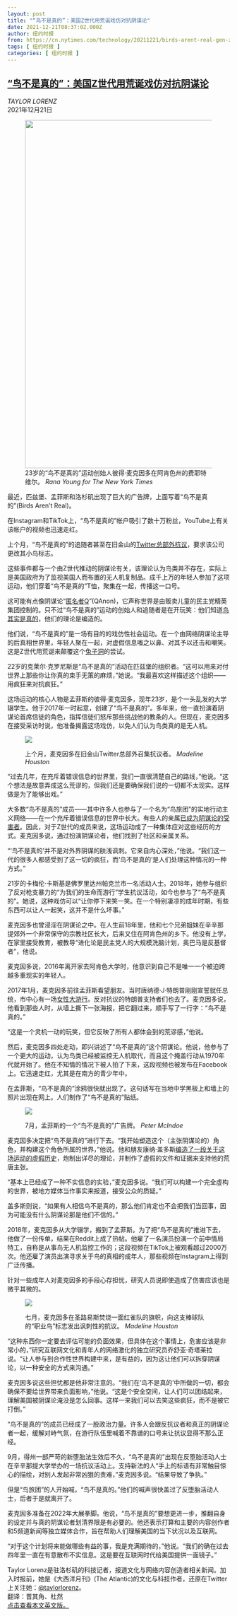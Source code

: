 ```yaml
---
layout: post
title: "“鸟不是真的”：美国Z世代用荒诞戏仿对抗阴谋论"
date: 2021-12-21T08:37:02.000Z
author: 纽约时报
from: https://cn.nytimes.com/technology/20211221/birds-arent-real-gen-z-misinformation/
tags: [ 纽约时报 ]
categories: [ 纽约时报 ]
---
```

<!--1640075822000-->
[“鸟不是真的”：美国Z世代用荒诞戏仿对抗阴谋论](https://cn.nytimes.com/technology/20211221/birds-arent-real-gen-z-misinformation/)
------

<div>
<address>TAYLOR LORENZ</address><time pudate="2021-12-21 04:16:40" datetime="2021-12-21 04:16:40">2021年12月21日</time><figure><img src="https://images.weserv.nl/?url=static01.nyt.com/images/2021/12/08/business/00birds/merlin_198938148_b7d80dd2-a388-425b-86a4-525d5591219f-master1050.jpg" width="1050" height="788"><figcaption>23岁的“鸟不是真的”运动创始人彼得·麦克因多在阿肯色州的费耶特维尔。 <cite>Rana Young for The New York Times</cite></figcaption></figure><section><p>最近，匹兹堡、孟菲斯和洛杉矶出现了巨大的广告牌，上面写着“鸟不是真的”(Birds Aren’t Real)。</p><p>在Instagram和TikTok上，“鸟不是真的”帐户吸引了数十万粉丝，YouTube上有关该帐户的视频也迅速走红。</p><p>上个月，“鸟不是真的”的追随者甚至在旧金山的<a rel="noopener noreferrer" target="_blank" href="https://www.instagram.com/p/CWMg0_Tv55T/">Twitter总部外抗议</a>，要求该公司更改其小鸟标志。</p><p>这些事件都与一个由Z世代推动的阴谋论有关，该理论认为鸟类并不存在，实际上是美国政府为了监视美国人而布置的无人机复制品。成千上万的年轻人参加了这项运动，他们穿着“鸟不是真的”T恤，聚集在一起，传播这一口号。</p><p>这可能有点像阴谋论“<a href="https://cn.nytimes.com/culture/20180808/wod-qanon/">匿名者Q</a>”(QAnon)，它声称世界是由贩卖儿童的民主党精英集团控制的。只不过“鸟不是真的”运动的创始人和追随者是在开玩笑：他们知道<a href="https://www.nytimes.com/topic/subject/birds">鸟其实是真的</a>，他们的理论是编造的。</p><p>他们说，“鸟不是真的”是一场有目的的戏仿性社会运动。在一个由网络阴谋论主导的后真相世界里，年轻人聚在一起，对虚假信息嗤之以鼻、对其予以还击和嘲笑。这是Z世代用荒诞来颠覆这个<a href="https://cn.nytimes.com/culture/20190814/wod-rabbit-hole/">兔子洞</a>的尝试。</p><p>22岁的克莱尔·克罗尼斯是“鸟不是真的”活动在匹兹堡的组织者。“这可以用来对付世界上那些你让你真的束手无策的麻烦，”她说。“我最喜欢这样描述这个组织——用疯狂来对抗疯狂。”</p><p>这场运动的核心人物是孟菲斯的彼得·麦克因多，现年23岁，是个一头乱发的大学辍学生。他于2017年一时起意，创建了“鸟不是真的”。多年来，他一直扮演着阴谋论首席信徒的角色，指挥信徒们怒斥那些挑战他的教条的人。但现在，麦克因多在接受采访时说，他准备揭露这场戏仿，以免人们认为鸟类真的是无人机。</p><p><figure><img src="https://images.weserv.nl/?url=static01.nyt.com/images/2021/12/03/business/00birds4/merlin_198728637_73d57c5e-eb11-43e1-9992-275df423cad2-jumbo.jpg"></p><figcaption>上个月，麦克因多在旧金山Twitter总部外召集抗议者。 <cite>Madeline Houston</cite></figcaption></figure><p>“过去几年，在充斥着错误信息的世界里，我们一直很清楚自己的路线，”他说。“这个想法是故意弄成这么荒谬的，但我们还是要确保我们说的一切都不太现实。这样做是为了能够出戏。”</p><p>大多数“鸟不是真的”成员——其中许多人也参与了一个名为“鸟旅团”的实地行动主义网络——在一个充斥着错误信息的世界中长大。有些人的亲属<a href="https://www.nytimes.com/2021/01/17/technology/qanon-meme-queen.html">已成为阴谋论的受害者</a>。因此，对于Z世代的成员来说，这场运动成了一种集体应对这些经历的方式。麦克因多说，通过扮演阴谋论者，他们找到了社区和亲属关系。</p><p>“‘鸟不是真的’并不是对外界阴谋的肤浅讽刺。它来自内心深处，”他说。“我们这一代的很多人都感受到了这一切的疯狂，而‘鸟不是真的’是人们处理这种情况的一种方式。”</p><p>21岁的卡梅伦·卡斯基是佛罗里达州帕克兰市一名活动人士。2018年，她参与组织了反对枪支暴力的“为我们的生命而游行”学生抗议活动，如今也参与了“鸟不是真的”。她说，这种戏仿可以“让你停下来笑一笑。在一个特别凄凉的成年时期，有些东西可以让人一起笑，这并不是什么坏事。”</p><p>麦克因多也曾浸淫在阴谋论之中。在人生前18年里，他和七个兄弟姐妹在辛辛那提郊外一个非常保守的宗教社区长大，后来又住在阿肯色州的乡下。他没有上学，在家里接受教育，被教导“进化论是民主党人的大规模洗脑计划，奥巴马是反基督者”，他说。</p><p>麦克因多说，2016年离开家去阿肯色大学时，他意识到自己不是唯一一个被迫跨越多重现实的年轻人。</p><p>2017年1月，麦克因多前往孟菲斯看望朋友。当时唐纳德·J·特朗普刚刚宣誓就任总统，市中心有一场<a href="https://www.nytimes.com/2017/01/21/us/womens-march.html">女性大游行</a>。反对抗议的特朗普支持者们也去了。麦克因多说，他看到那些人时，从墙上撕下一张海报，把它翻过来，顺手写了一行字：“鸟不是真的。”</p><p>“这是一个灵机一动的玩笑，但它反映了所有人都体会到的荒谬感，”他说。</p><p>然后，麦克因多四处走动，即兴讲述了“鸟不是真的”这个阴谋论。他说，他参与了一个更大的运动，认为鸟类已经被监控无人机取代，而且这个掩盖行动从1970年代就开始了。他在不知情的情况下被人拍了下来，这段视频也被发布在Facebook上。它迅速走红，尤其是在南方的青少年中。</p><p>在孟菲斯，“鸟不是真的”涂鸦很快就出现了。这句话写在当地中学黑板上和墙上的照片出现在网上。人们制作了“鸟不是真的”贴纸。</p><p><figure><img src="https://images.weserv.nl/?url=static01.nyt.com/images/2021/12/10/business/10birds2-inyt/merlin_198728667_3ed9327d-a539-460d-8038-36880f6bb39a-master1050.jpg"></p><figcaption>7月，孟菲斯的一个“鸟不是真的”广告牌。 <cite>Peter McIndoe</cite></figcaption></figure><p>麦克因多决定把“鸟不是真的”进行下去。“我开始塑造这个（主张阴谋论的）角色，并构建这个角色所属的世界，”他说。他和朋友康纳·盖多斯<a rel="noopener noreferrer" target="_blank" href="https://birdsarentreal.com/pages/the-history">编造了一段关于这场运动的虚假历史</a>，炮制出详尽的理论，并制作了虚假的文件和证据来支持他的荒唐主张。</p><p>“基本上已经成了一种不实信息的实验，”麦克因多说。“我们可以构建一个完全虚构的世界，被地方媒体当作事实来报道，接受公众的质疑。”</p><p>盖多斯则说，“如果有人相信鸟不是真的，那么他们肯定也不会把我们当回事，因为可能没有什么阴谋论那是他们不信的。”</p><p>2018年，麦克因多从大学辍学，搬到了孟菲斯。为了把“鸟不是真的”推进下去，他做了一份传单，结果在Reddit上成了热帖。他雇了一名演员扮演一个前中情局特工，自称是从事鸟无人机监控工作的；这段视频在TikTok上被观看超过2000万次。他还雇了演员出演寻求关于鸟的真相的成年人，那些视频在Instagram上得到广泛传播。</p><p>针对一些成年人对麦克因多的手段心存担忧，研究人员说即使造成了伤害应该也是微乎其微的。</p><p><figure><img src="https://images.weserv.nl/?url=static01.nyt.com/images/2021/12/10/business/10birds3-inyt/merlin_198728631_c7e0f121-b52d-40c3-8493-871c47236293-master1050.jpg"></p><figcaption>七月，麦克因多在圣路易斯焚烧一面红雀队的旗帜，向这支棒球队的“职业鸟”标志发出讽刺性的抗议。 <cite>Madeline Houston</cite></figcaption></figure><p>“这种东西你一定要去评估可能的负面效果，但具体在这个事情上，危害应该是非常小的，”研究互联网文化和青年人的网络激化的独立研究员乔舒亚·奇塔莱拉说。“让人参与到合作性世界构建中来，是有益的，因为这让他们可以拆穿阴谋论，以一种安全的方式来沟通。”</p><p>麦克因多说这些担忧都是他非常注意的。“我们在‘鸟不是真的’中所做的一切，都会确保不要给世界带来负面影响，”他说。“这是个安全空间，让人们可以团结起来，理解美国被阴谋论淹没是怎么回事。这样一来我们可以去笑这些疯狂，而不是被它打倒。”</p><p>“鸟不是真的”的成员已经成了一股政治力量。许多人会跟反抗议者和真正的阴谋论者一起，缓解对峙气氛，在游行队伍里喊着不靠谱的口号来让抗议显得不那么正经。</p><p>9月，得州一部严苛的新堕胎法生效后不久，“鸟不是真的”出现在反堕胎活动人士在辛辛那提大学举办的一场抗议活动上。支持新法的人“手上的标语有非常触目惊心的描绘，对别人发起非常凶狠的责难，”麦克因多说。“结果导致了争执。”</p><p>但是“鸟旅团”的人开始喊，“鸟不是真的。”他们的喊声很快盖过了反堕胎活动人士，后者于是就离开了。</p><p>麦克因多准备在2022年大展拳脚。他说，“鸟不是真的”要想更进一步，推翻自身的设定并与真的阴谋论者划清界限是有必要的。他还表示打算和主要的内容创作者和5频道新闻等独立媒体合作，旨在帮助人们理解美国的当下状况以及互联网。</p><p>“对于这个计划将来能做哪些有益的事，我是充满期待的，”他说。“我们的确在过去四年里一直在有意散布不实信息。这是要在互联网时代给美国提供一面镜子。”</p></section><footer><p>Taylor Lorenz是驻洛杉矶的科技记者，报道文化与网络内容创造者相关新闻。加入时报前，她是《大西洋月刊》(The Atlantic)的文化与科技作者，还原在Twitter上关注她：<a rel="nofollow" target="_blank" href="https://twitter.com/taylorlorenz">@taylorlorenz</a>。<br>翻译：晋其角、杜然<br><a rel="nofollow" target="_blank" href="https://www.nytimes.com/2021/12/09/technology/birds-arent-real-gen-z-misinformation.html">点击查看本文英文版。</a></p></footer>
</div>
